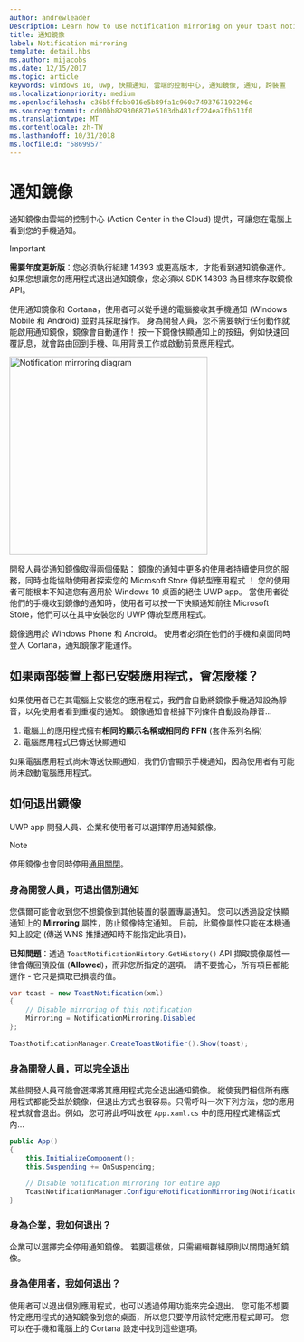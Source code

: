 ```yaml
---
author: andrewleader
Description: Learn how to use notification mirroring on your toast notifications.
title: 通知鏡像
label: Notification mirroring
template: detail.hbs
ms.author: mijacobs
ms.date: 12/15/2017
ms.topic: article
keywords: windows 10, uwp, 快顯通知, 雲端的控制中心, 通知鏡像, 通知, 跨裝置
ms.localizationpriority: medium
ms.openlocfilehash: c36b5ffcbb016e5b89fa1c960a7493767192296c
ms.sourcegitcommit: cd00bb829306871e5103db481cf224ea7fb613f0
ms.translationtype: MT
ms.contentlocale: zh-TW
ms.lasthandoff: 10/31/2018
ms.locfileid: "5869957"
---
```

# <a name="notification-mirroring"></a>通知鏡像

通知鏡像由雲端的控制中心 (Action Center in the Cloud) 提供，可讓您在電腦上看到您的手機通知。

> [!IMPORTANT]
> **需要年度更新版**：您必須執行組建 14393 或更高版本，才能看到通知鏡像運作。 如果您想讓您的應用程式退出通知鏡像，您必須以 SDK 14393 為目標來存取鏡像 API。

使用通知鏡像和 Cortana，使用者可以從手邊的電腦接收其手機通知 (Windows Mobile 和 Android) 並對其採取操作。 身為開發人員，您不需要執行任何動作就能啟用通知鏡像，鏡像會自動運作！ 按一下鏡像快顯通知上的按鈕，例如快速回覆訊息，就會路由回到手機、叫用背景工作或啟動前景應用程式。

<img alt="Notification mirroring diagram" src="images/toast-mirroring.gif" width="350"/>

開發人員從通知鏡像取得兩個優點： 鏡像的通知中更多的使用者持續使用您的服務，同時也能協助使用者探索您的 Microsoft Store 傳統型應用程式 ！ 您的使用者可能根本不知道您有適用於 Windows 10 桌面的絕佳 UWP app。 當使用者從他們的手機收到鏡像的通知時，使用者可以按一下快顯通知前往 Microsoft Store，他們可以在其中安裝您的 UWP 傳統型應用程式。

鏡像適用於 Windows Phone 和 Android。 使用者必須在他們的手機和桌面同時登入 Cortana，通知鏡像才能運作。


## <a name="what-if-the-app-is-installed-on-both-devices"></a>如果兩部裝置上都已安裝應用程式，會怎麼樣？

如果使用者已在其電腦上安裝您的應用程式，我們會自動將鏡像手機通知設為靜音，以免使用者看到重複的通知。 鏡像通知會根據下列條件自動設為靜音...

1. 電腦上的應用程式擁有**相同的顯示名稱或相同的 PFN** (套件系列名稱)
2. 電腦應用程式已傳送快顯通知

如果電腦應用程式尚未傳送快顯通知，我們仍會顯示手機通知，因為使用者有可能尚未啟動電腦應用程式。


## <a name="how-to-opt-out-of-mirroring"></a>如何退出鏡像

UWP app 開發人員、企業和使用者可以選擇停用通知鏡像。

> [!NOTE]
> 停用鏡像也會同時停用[通用關閉](universal-dismiss.md)。


### <a name="as-a-developer-opt-out-an-individual-notification"></a>身為開發人員，可退出個別通知

您偶爾可能會收到您不想鏡像到其他裝置的裝置專屬通知。 您可以透過設定快顯通知上的 **Mirroring** 屬性，防止鏡像特定通知。 目前，此鏡像屬性只能在本機通知上設定 (傳送 WNS 推播通知時不能指定此項目)。

**已知問題**：透過 `ToastNotificationHistory.GetHistory()` API 擷取鏡像屬性一律會傳回預設值 (**Allowed**)，而非您所指定的選項。 請不要擔心，所有項目都能運作 - 它只是擷取已損壞的值。

```csharp
var toast = new ToastNotification(xml)
{
    // Disable mirroring of this notification
    Mirroring = NotificationMirroring.Disabled
};
  
ToastNotificationManager.CreateToastNotifier().Show(toast);
```


### <a name="as-a-developer-opt-out-completely"></a>身為開發人員，可以完全退出

某些開發人員可能會選擇將其應用程式完全退出通知鏡像。 縱使我們相信所有應用程式都能受益於鏡像，但退出方式也很容易。只需呼叫一次下列方法，您的應用程式就會退出。例如，您可將此呼叫放在 `App.xaml.cs` 中的應用程式建構函式內...

```csharp
public App()
{
    this.InitializeComponent();
    this.Suspending += OnSuspending;
 
    // Disable notification mirroring for entire app
    ToastNotificationManager.ConfigureNotificationMirroring(NotificationMirroring.Disabled);
}
```


### <a name="as-an-enterprise-how-do-i-opt-out"></a>身為企業，我如何退出？

企業可以選擇完全停用通知鏡像。 若要這樣做，只需編輯群組原則以關閉通知鏡像。


### <a name="as-a-user-how-do-i-opt-out"></a>身為使用者，我如何退出？

使用者可以退出個別應用程式，也可以透過停用功能來完全退出。 您可能不想要特定應用程式的通知鏡像到您的桌面，所以您只要停用該特定應用程式即可。 您可以在手機和電腦上的 Cortana 設定中找到這些選項。